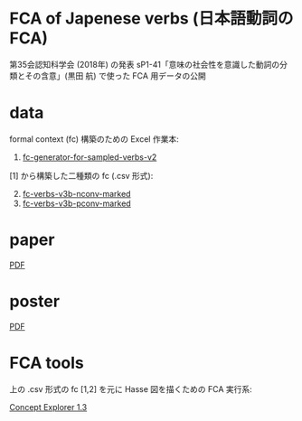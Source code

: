 # FCA of Japenese verbs (日本語動詞の FCA)

第35会認知科学会 (2018年) の発表 sP1-41「意味の社会性を意識した動詞の分類とその含意」(黒田 航) で使った FCA 用データの公開

# data

formal context (fc) 構築のための Excel 作業本:

1. [fc-generator-for-sampled-verbs-v2](fc-generator-for-sampled-verbs-v2.xlsx)

[1] から構築した二種類の fc (.csv 形式):

2. [fc-verbs-v3b-nconv-marked](fc-verbs-v3b-nconv-marked.csv)
3. [fc-verbs-v3b-pconv-marked](fc-verbs-v3b-pconv-marked.csv)

# paper

[PDF](https://www.jcss.gr.jp/meetings/jcss2018/proceedings/pdf/JCSS2018_sP1-41.pdf)

# poster

[PDF](https://www.dropbox.com/s/df3jodnb7ovs96k/poster-verb-classification-jcss35-a0-rev2.pdf?dl=0)

# FCA tools

上の .csv 形式の fc [1,2] を元に Hasse 図を描くための FCA 実行系:

[Concept Explorer 1.3](http://conexp.sourceforge.net/)
